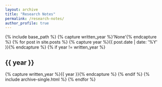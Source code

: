 ```yaml
---
layout: archive
title: "Research Notes"
permalink: /research-notes/
author_profile: true
---
```


{% include base_path %}
{% capture written_year %}'None'{% endcapture %}
{% for post in site.posts %}
  {% capture year %}{{ post.date | date: '%Y' }}{% endcapture %}
  {% if year != written_year %}
  <h2 id="{{ year | slugify }}" class="archive__subtitle">{{ year }}</h2>
  {% capture written_year %}{{ year }}{% endcapture %}
  {% endif %}
  {% include archive-single.html %}
{% endfor %}

